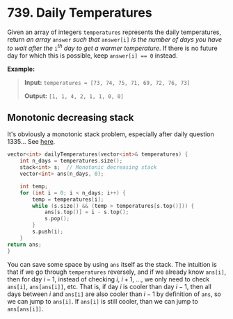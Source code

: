 # 739. Daily Temperatures

Given an array of integers `temperatures` represents the daily temperatures, return *an array* `answer` *such that* `answer[i]` *is the number of days you have to wait after the* `i`*<sup>th</sup> day to get a warmer temperature*. If there is no future day for which this is possible, keep `answer[i] == 0` instead.


**Example:**

> **Input:** `temperatures = [73, 74, 75, 71, 69, 72, 76, 73]`
> 
> **Output:** `[1, 1, 4, 2, 1, 1, 0, 0]`


## Monotonic decreasing stack

It's obviously a monotonic stack problem, especially after daily question 1335... See [here](../../data-structure/monotonic-stack.md).

```cpp
vector<int> dailyTemperatures(vector<int>& temperatures) {
    int n_days = temperatures.size();
    stack<int> s;  // Monotonic decreasing stack
    vector<int> ans(n_days, 0);

    int temp;
    for (int i = 0; i < n_days; i++) {
        temp = temperatures[i];
        while (s.size() && (temp > temperatures[s.top()])) {
            ans[s.top()] = i - s.top();
            s.pop();
        }
        s.push(i);
    }
return ans;
}
```

You can save some space by using `ans` itself as the stack. The intuition is that if we go through `temperatures` reversely, and if we already know `ans[i]`, then for day $i - 1$, instead of checking $i$, $i + 1$, ..., we only need to check `ans[i]`, `ans[ans[i]]`, etc. That is, if day $i$ is cooler than day $i - 1$, then all days between $i$ and `ans[i]` are also cooler than $i - 1$ by definition of `ans`, so we can jump to `ans[i]`. If `ans[i]` is still cooler, than we can jump to `ans[ans[i]]`.
